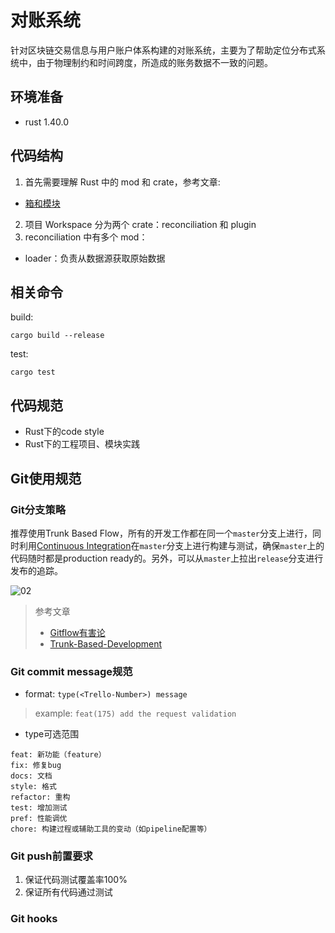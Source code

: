 # 对账系统
针对区块链交易信息与用户账户体系构建的对账系统，主要为了帮助定位分布式系统中，由于物理制约和时间跨度，所造成的账务数据不一致的问题。
## 环境准备
- rust 1.40.0

## 代码结构
1. 首先需要理解 Rust 中的 mod 和 crate，参考文章:
- [箱和模块](https://doc.yonyoucloud.com/doc/wiki/project/rust/creates-and-modules.html)
2. 项目 Workspace 分为两个 crate：reconciliation 和 plugin
3. reconciliation 中有多个 mod：
- loader：负责从数据源获取原始数据

## 相关命令
build:
```
cargo build --release
```

test:
```
cargo test
```

## 代码规范
- Rust下的code style
- Rust下的工程项目、模块实践

## Git使用规范

### Git分支策略

推荐使用Trunk Based Flow，所有的开发工作都在同一个`master`分支上进行，同时利用[Continuous Integration](http://www.martinfowler.com/articles/continuousIntegration.html)在`master`分支上进行构建与测试，确保`master`上的代码随时都是production ready的。另外，可以从`master`上拉出`release`分支进行发布的追踪。

![02](http://insights.thoughtworkers.org/wp-content/uploads/2016/02/02.jpg)

> 参考文章
>
> - [Gitflow有害论](http://insights.thoughtworkers.org/gitflow-consider-harmful/)
> - [Trunk-Based-Development](http://paulhammant.com/2013/04/05/what-is-trunk-based-development/)

### Git commit message规范

- format: `type(<Trello-Number>) message`
> example: `feat(175) add the request validation`

- type可选范围

```
feat: 新功能（feature）
fix: 修复bug
docs: 文档
style: 格式
refactor: 重构
test: 增加测试
pref: 性能调优
chore: 构建过程或辅助工具的变动（如pipeline配置等）
```

### Git push前置要求
1. 保证代码测试覆盖率100%
2. 保证所有代码通过测试

### Git hooks